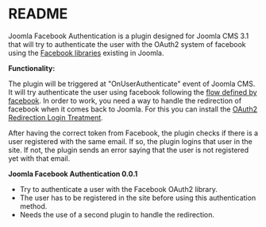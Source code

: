 README
======

Joomla Facebook Authentication is a plugin designed for Joomla CMS 3.1 that will try to authenticate the user
with the OAuth2 system of facebook using the [Facebook libraries](https://github.com/joomla/joomla-cms/tree/master/libraries/joomla/facebook) existing in Joomla.

**Functionality:**

The plugin will be triggered at "OnUserAuthenticate" event of Joomla CMS. It will try authenticate the user using facebook
following the [flow defined by facebook](https://developers.facebook.com/docs/facebook-login/login-flow-for-web-no-jssdk/).
In order to work, you need a way to handle the redirection of facebook when it comes back to Joomla. For this you can install the
[OAuth2 Redirection Login Treatment](https://github.com/rubrodapa/pl_oauth2logintreatment).

After having the correct token from Facebook, the plugin checks if there is a user registered with the same email.
If so, the plugin logins that user in the site.
If not, the plugin sends an error saying that the user is not registered yet with that email.

**Joomla Facebook Authentication 0.0.1**

- Try to authenticate a user with the Facebook OAuth2 library.
- The user has to be registered in the site before using this authentication method.
- Needs the use of a second plugin to handle the redirection. 
